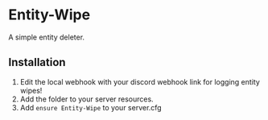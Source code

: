 # Entity-Wipe
A simple entity deleter.

## Installation

1) Edit the local webhook with your discord webhook link for logging entity wipes!
2) Add the folder to your server resources.
3) Add `ensure Entity-Wipe` to your server.cfg
```